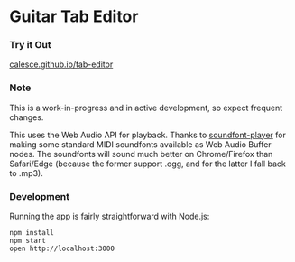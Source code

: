 Guitar Tab Editor
=====================

### Try it Out
[calesce.github.io/tab-editor](https://calesce.github.io/tab-editor)

### Note
This is a work-in-progress and in active development, so expect frequent changes.

This uses the Web Audio API for playback. Thanks to [soundfont-player](https://github.com/danigb/soundfont-player) for making some standard MIDI soundfonts available as Web Audio Buffer nodes. The soundfonts will sound much better on Chrome/Firefox than Safari/Edge (because the former support .ogg, and for the latter I fall back to .mp3).

### Development

Running the app is fairly straightforward with Node.js:

```
npm install
npm start
open http://localhost:3000
```
